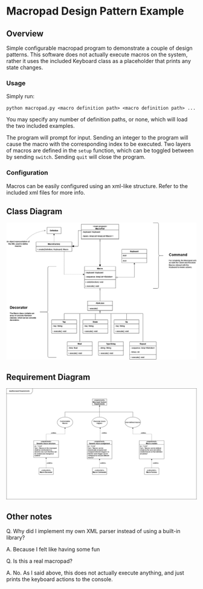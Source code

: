 # Macropad Design Pattern Example

## Overview

Simple configurable macropad program to demonstrate a couple of design patterns. This software does not actually execute macros on the system, rather it uses the included Keyboard class as a placeholder that prints any state changes.

### Usage

Simply run:

```shell
python macropad.py <macro definition path> <macro definition path> ...
```

You may specify any number of definition paths, or none, which will load the two included examples.

The program will prompt for input. Sending an integer to the program will cause the macro with the corresponding index to be executed. Two layers of macros are defined in the `setup` function, which can be toggled between by sending `switch`. Sending `quit` will close the program.

### Configuration

Macros can be easily configured using an xml-like structure. Refer to the included xml files for more info.

## Class Diagram

![Project class diagram highlighting application of design patterns](macropad-design.png "Class Diagram")

## Requirement Diagram

![Project requirements diagram showing how the subsystems satisfy requirements](macropad-reqs.png "Requirement Diagram")

## Other notes

Q. Why did I implement my own XML parser instead of using a built-in library?

A. Because I felt like having some fun

Q. Is this a real macropad?

A. No. As I said above, this does not actually execute anything, and just prints the keyboard actions to the console.